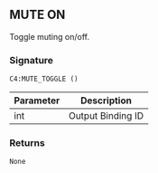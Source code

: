 ## MUTE ON

Toggle muting on/off.


### Signature

`C4:MUTE_TOGGLE ()`


| Parameter | Description |
| --- | --- |
| int | Output Binding ID |


### Returns

`None`